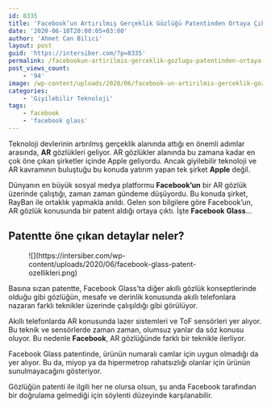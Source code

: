 ```yaml
---
id: 8335
title: 'Facebook’un Artırılmış Gerçeklik Gözlüğü Patentinden Ortaya Çıkan Detaylar'
date: '2020-06-10T20:00:05+03:00'
author: 'Ahmet Can Bilici'
layout: post
guid: 'https://intersiber.com/?p=8335'
permalink: /facebookun-artirilmis-gerceklik-gozlugu-patentinden-ortaya-cikan-detaylar/
post_views_count:
    - '94'
image: /wp-content/uploads/2020/06/facebook-un-artirilmis-gerceklik-gozlugu-patentinden-ortaya-cikan-detaylar.png
categories:
    - 'Giyilebilir Teknoloji'
tags:
    - facebook
    - 'facebook glass'
---
```


Teknoloji devlerinin artırılmış gerçeklik alanında attığı en önemli adımlar arasında, **AR** gözlükleri geliyor. AR gözlükler alanında bu zamana kadar en çok öne çıkan şirketler içinde Apple geliyordu. Ancak giyilebilir teknoloji ve AR kavramının buluştuğu bu konuda yatırım yapan tek şirket **Apple** değil.

Dünyanın en büyük sosyal medya platformu **Facebook’un** bir AR gözlük üzerinde çalıştığı, zaman zaman gündeme düşüyordu. Bu konuda şirket, RayBan ile ortaklık yapmakla anıldı. Gelen son bilgilere göre Facebook’un, AR gözlük konusunda bir patent aldığı ortaya çıktı. İşte **Facebook** **Glass**…

## Patentte öne çıkan detaylar neler?

<figure class="wp-block-image size-large">![](https://intersiber.com/wp-content/uploads/2020/06/facebook-glass-patent-ozellikleri.png)</figure>Basına sızan patentte, Facebook Glass’ta diğer akıllı gözlük konseptlerinde olduğu gibi gözlüğün, mesafe ve derinlik konusunda akıllı telefonlara nazaran farklı teknikler üzerinde çalışıldığı gibi görülüyor.

Akıllı telefonlarda AR konusunda lazer sistemleri ve ToF sensörleri yer alıyor. Bu teknik ve sensörlerde zaman zaman, olumsuz yanlar da söz konusu oluyor. Bu nedenle **Facebook**, AR gözlüğünde farklı bir teknikle ilerliyor.

Facebook Glass patentinde, ürünün numaralı camlar için uygun olmadığı da yer alıyor. Bu da, miyop ya da hipermetrop rahatsızlığı olanlar için ürünün sunulmayacağını gösteriyor.

Gözlüğün patenti ile ilgili her ne olursa olsun, şu anda Facebook tarafından bir doğrulama gelmediği için söylenti düzeyinde karşılanabilir.